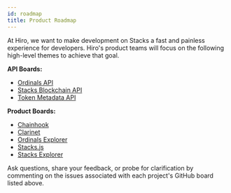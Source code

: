 ```yaml
---
id: roadmap
title: Product Roadmap
---
```


At Hiro, we want to make development on Stacks a fast and painless experience for developers. Hiro's product teams will focus on the following high-level themes to achieve that goal.

**API Boards:**
- [Ordinals API](https://github.com/orgs/hirosystems/projects/28/views/1?filterQuery=-status%3A%22%E2%9C%85+Done%22+-label%3Aicebox+repo%3A%22hirosystems%2Fordinals-api%22)
- [Stacks Blockchain API](https://github.com/orgs/hirosystems/projects/11/views/4?filterQuery=-label%3Aicebox+-status%3A%22%E2%9C%85+Done%22+repo%3A%22hirosystems%2Fstacks-blockchain-api%22)
- [Token Metadata API](https://github.com/orgs/hirosystems/projects/11/views/4?filterQuery=-label%3Aicebox+-status%3A%22%E2%9C%85+Done%22+repo%3A%22hirosystems%2Ftoken-metadata-api%22)

**Product Boards:**
- [Chainhook](https://github.com/orgs/hirosystems/projects/15/views/13?filterQuery=-status%3A%22%E2%9C%85+Done%22+-label%3Aicebox+repo%3A%22hirosystems%2Fchainhook%22)
- [Clarinet](https://github.com/orgs/hirosystems/projects/15/views/13?filterQuery=-status%3A%22%E2%9C%85+Done%22+-label%3Aicebox+repo%3A%22hirosystems%2Fclarinet%22)
- [Ordinals Explorer](https://github.com/orgs/hirosystems/projects/28/views/1?filterQuery=-status%3A%22%E2%9C%85+Done%22+-label%3Aicebox+repo%3A%22hirosystems%2Fordinals-explorer%22)
- [Stacks.js](https://github.com/orgs/hirosystems/projects/15/views/13?filterQuery=-status%3A%22%E2%9C%85+Done%22+-label%3Aicebox+repo%3A%22hirosystems%2Fstacks.js%22)
- [Stacks Explorer](https://github.com/orgs/hirosystems/projects/29)

Ask questions, share your feedback, or probe for clarification by commenting on the issues associated with each project's GitHub board listed above.
